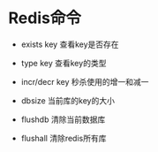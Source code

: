 # Redis命令

* exists key 查看key是否存在

* type key 查看key的类型

* incr/decr key 秒杀使用的增一和减一

* dbsize 当前库的key的大小

* flushdb 清除当前数据库

* flushall 清除redis所有库
